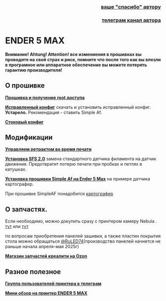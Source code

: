<h3 align="right"><a href="https://www.tinkoff.ru/rm/yakovleva.irina203/51ZSr71845" target="_blank">ваше "спасибо" автору</a></h3>
<h3 align="right"><a href="https://t.me/tombraider2006" target="_blank">телеграм канал автора</a></h3>


<h1>ENDER 5 MAX</h1>

**Внимание! Ahtung! Attention! все измениения в прошивках вы проводите на свой страх и риск, помните что  после того как вы влезли в програмное или аппаратное обеспечение вы можете потерять гарантию производителя!**

## О прошивке
[**Прошивка и получение root доступа**](/firmware.md)

[**Исправленный конфиг**](/config_my/) скачать и установить исправленный конфиг. **Устарело.** Рекомендация - ставить Simple Af.

[**Стоковый конфиг**](/config/)

## Модификации

[**Управляем ретрактом во время печати**](/mans/retract.md) 

[**Установка SFS 2.0**](/mans/sfs2.md) замена стандартного датчика филамента на датчик движения. Предотвратит потерю печати при пробках и петлях в катушках.

[**Установка прошивки Simple Af на Ender 5 Max**](/mans/simpleaf.md) на примере датчика картографер.  

При прошивке SimpleAF понадобится [картографер](https://aliexpress.ru/item/1005006733253744.html)

## О запчастях.

Если необходимо, можно докупить сразу с принтером камеру Nebula . [тут](https://aliexpress.ru/item/1005006159528565.html) или [тут](https://aliexpress.ru/item/1005006124602385.html)

по вопросам приобретения панелей зашивки, а также пластин покрытия стола можно обращаться [@RuLED74](https://t.me/RuLED74)(производство панелей начнется не раньше начала апреля-мая 2025г)

[**Магазин запчастей креалити на Ozon**](https://www.ozon.ru/seller/krealiti-3d-427462/?miniapp=seller_427462)

## Разное полезное

[**Группа пользователей принтера в телеграм**](https://t.me/Ender_5_Max_Ru)

[**Мини обзор на принтер ENDER 5 MAX**](/review.md)
